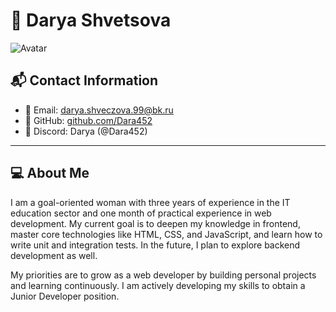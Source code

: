 # 💼 Darya Shvetsova

![Avatar](https://avatars.githubusercontent.com/u/99132938?v=4)

## 📬 Contact Information

- 📧 Email: darya.shveczova.99@bk.ru  
- 💼 GitHub: [github.com/Dara452](https://github.com/Dara452)  
- 💬 Discord: Darya (@Dara452)  

---

## 💻 About Me

I am a goal-oriented woman with three years of experience in the IT education sector and one month of practical experience in web development. My current goal is to deepen my knowledge in frontend, master core technologies like HTML, CSS, and JavaScript, and learn how to write unit and integration tests. In the future, I plan to explore backend development as well.

My priorities are to grow as a web developer by building personal projects and learning continuously. I am actively developing my skills to obtain a Junior Developer position.
